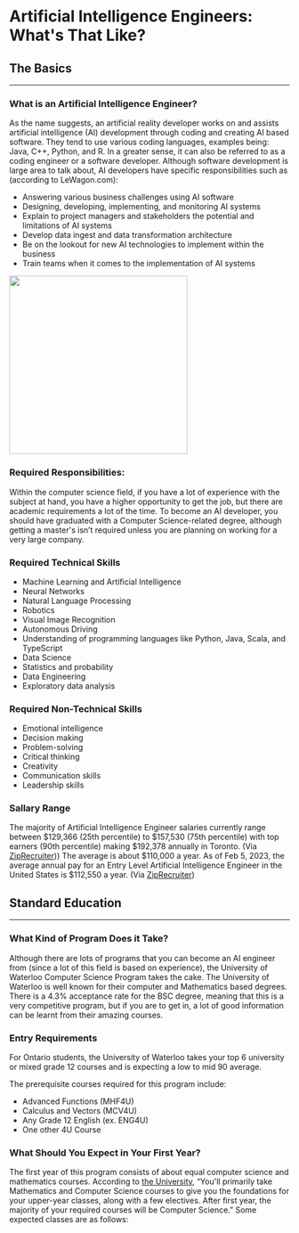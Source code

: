 # Artificial Intelligence Engineers: What's That Like?
## The Basics
---
### What is an Artificial Intelligence Engineer?

 As the name suggests, an artificial reality developer works on and assists artificial intelligence (AI) development through coding and creating AI based software. They tend to use various coding languages, examples being: Java, C++, Python, and R. In a greater sense, it can also be referred to as a coding engineer or a software developer. Although software development is large area to talk about, AI developers have specific responsibilities such as (according to LeWagon.com): 

- Answering various business challenges using AI software
- Designing, developing, implementing, and monitoring AI systems
- Explain to project managers and stakeholders the potential and limitations of AI systems
- Develop data ingest and data transformation architecture
- Be on the lookout for new AI technologies to implement within the business
- Train teams when it comes to the implementation of AI systems 

<img src= "https://images.jpost.com/image/upload/f_auto,fl_lossy/t_JM_ArticleMainImageFaceDetect/516313" width="320">

### Required Responsibilities:

Within the computer science field, if you have a lot of experience with the subject at hand, you have a higher opportunity to get the job, but there are academic requirements a lot of the time. To become an AI developer, you should have graduated with a Computer Science-related degree, although getting a master's isn’t required unless you are planning on working for a very large company. 

### Required Technical Skills
- Machine Learning and Artificial Intelligence
- Neural Networks
- Natural Language Processing
- Robotics
- Visual Image Recognition
- Autonomous Driving
- Understanding of programming languages like Python, Java, Scala, and TypeScript
- Data Science
- Statistics and probability
- Data Engineering
- Exploratory data analysis

### Required Non-Technical Skills
- Emotional intelligence
- Decision making
- Problem-solving
- Critical thinking
- Creativity
- Communication skills
- Leadership skills

### Sallary Range
The majority of Artificial Intelligence Engineer salaries currently range between $129,366 (25th percentile) to $157,530 (75th percentile) with top earners (90th percentile) making $192,378 annually in Toronto. (Via [ZipRecruiter](https://www.ziprecruiter.com/Salaries/Artificial-Intelligence-Engineer-Salary#:~:text=While%20ZipRecruiter%20is%20seeing%20annual,annually%20across%20the%20United%20States))) The average is about $110,000 a year. As of Feb 5, 2023, the average annual pay for an Entry Level Artificial Intelligence Engineer in the United States is $112,550 a year. (Via [ZipRecruiter](https://www.ziprecruiter.com/Salaries/Artificial-Intelligence-Engineer-Salary#:~:text=While%20ZipRecruiter%20is%20seeing%20annual,annually%20across%20the%20United%20States))

## Standard Education
---
### What Kind of Program Does it Take?
Although there are lots of programs that you can become an AI engineer from (since a lot of this field is based on experience), the University of Waterloo Computer Science Program takes the cake. The University of Waterloo is well known for their computer and Mathematics based degrees. There is a 4.3% acceptance rate for the BSC degree, meaning that this is a very competitive program, but if you are to get in, a lot of good information can be learnt from their amazing courses. 

### Entry Requirements
For Ontario students, the University of Waterloo takes your top 6 university or mixed grade 12 courses and is expecting a low to mid 90 average. 

The prerequisite courses required for this program include:
- Advanced Functions (MHF4U)
- Calculus and Vectors (MCV4U)
- Any Grade 12 English (ex. ENG4U)
- One other 4U Course

### What Should You Expect in Your First Year?
The first year of this program consists of about equal computer science and mathematics courses. According to [the University](https://uwaterloo.ca/future-students/programs/computer-science), “You'll primarily take Mathematics and Computer Science courses to give you the foundations for your upper-year classes, along with a few electives. After first year, the majority of your required courses will be Computer Science.” Some expected classes are as follows:

